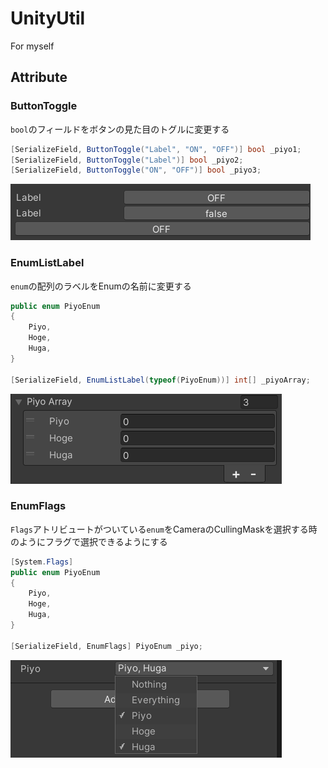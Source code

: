 # UnityUtil
For myself

## Attribute
### ButtonToggle
`bool`のフィールドをボタンの見た目のトグルに変更する 
``` cs
[SerializeField, ButtonToggle("Label", "ON", "OFF")] bool _piyo1;
[SerializeField, ButtonToggle("Label")] bool _piyo2;
[SerializeField, ButtonToggle("ON", "OFF")] bool _piyo3;
```
![sampleImage](https://github.com/LightGive/UnityUtil/blob/image/ButtonToggleAttributeSample.gif?raw=true)


### EnumListLabel
`enum`の配列のラベルをEnumの名前に変更する

``` cs
public enum PiyoEnum
{
    Piyo,
    Hoge,
    Huga,
}

[SerializeField, EnumListLabel(typeof(PiyoEnum))] int[] _piyoArray;
```
![sampleImage](https://github.com/LightGive/UnityUtil/blob/image/EnumLabelListSample.png?raw=true)

### EnumFlags
`Flags`アトリビュートがついている`enum`をCameraのCullingMaskを選択する時のようにフラグで選択できるようにする

``` cs
[System.Flags]
public enum PiyoEnum
{
    Piyo,
    Hoge,
    Huga,
}

[SerializeField, EnumFlags] PiyoEnum _piyo;
```
![sampleImage](https://github.com/LightGive/UnityUtil/blob/image/EnumFlagsSample.png?raw=true)
